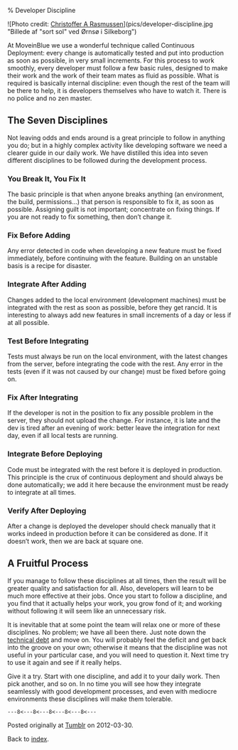 % Developer Discipline

![Photo credit: [Christoffer A Rasmussen](http://sv.wikipedia.org/wiki/Fil:Fugle,_%C3%B8rns%C3%B8_073.jpg)](pics/developer-discipline.jpg "Billede af "sort sol" ved Ørnsø i Silkeborg")

At MoveinBlue we use a wonderful technique called Continuous Deployment: every change is automatically tested and put into production as soon as possible, in very small increments. For this process to work smoothly, every developer must follow a few basic rules, designed to make their work and the work of their team mates as fluid as possible. What is required is basically internal discipline: even though the rest of the team will be there to help, it is developers themselves who have to watch it. There is no police and no zen master.

## The Seven Disciplines

Not leaving odds and ends around is a great principle to follow in anything you do; but in a highly complex activity like developing software we need a clearer guide in our daily work. We have distilled this idea into seven different disciplines to be followed during the development process.

### You Break It, You Fix It

The basic principle is that when anyone breaks anything (an environment, the build, permissions…) that person is responsible to fix it, as soon as possible. Assigning guilt is not important; concentrate on fixing things. If you are not ready to fix something, then don’t change it.

### Fix Before Adding

Any error detected in code when developing a new feature must be fixed immediately, before continuing with the feature. Building on an unstable basis is a recipe for disaster.

### Integrate After Adding

Changes added to the local environment (development machines) must be integrated with the rest as soon as possible, before they get rancid. It is interesting to always add new features in small increments of a day or less if at all possible.

### Test Before Integrating

Tests must always be run on the local environment, with the latest changes from the server, before integrating the code with the rest. Any error in the tests (even if it was not caused by our change) must be fixed before going on.

### Fix After Integrating

If the developer is not in the position to fix any possible problem in the server, they should not upload the change. For instance, it is late and the dev is tired after an evening of work: better leave the integration for next day, even if all local tests are running.

### Integrate Before Deploying

Code must be integrated with the rest before it is deployed in production. This principle is the crux of continuous deployment and should always be done automatically; we add it here because the environment must be ready to integrate at all times.

### Verify After Deploying

After a change is deployed the developer should check manually that it works indeed in production before it can be considered as done. If it doesn’t work, then we are back at square one.

## A Fruitful Process

If you manage to follow these disciplines at all times, then the result will be greater quality and satisfaction for all. Also, developers will learn to be much more effective at their jobs. Once you start to follow a discipline, and you find that it actually helps your work, you grow fond of it; and working without following it will seem like an unnecessary risk.

It is inevitable that at some point the team will relax one or more of these disciplines. No problem; we have all been there. Just note down the [technical debt](http://www.codinghorror.com/blog/2009/02/paying-down-your-technical-debt.html) and move on. You will probably feel the deficit and get back into the groove on your own; otherwise it means that the discipline was not useful in your particular case, and you will need to question it. Next time try to use it again and see if it really helps.

Give it a try. Start with one discipline, and add it to your daily work. Then pick another, and so on. In no time you will see how they integrate seamlessly with good development processes, and even with mediocre environments these disciplines will make them tolerable.

`---8<---8<---8<---8<---8<---`

Posted originally at [Tumblr](http://tech.moveinblue.com/post/20182111059/developer-discipline) on 2012-03-30.

Back to [index](index.html).

